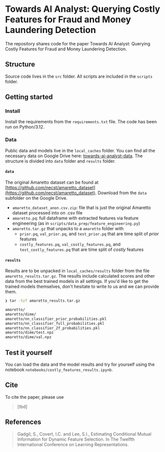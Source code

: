 # Towards AI Analyst: Querying Costly Features for Fraud and Money Laundering Detection

The repository shares code for the paper Towards AI Analyst: Querying Costly Features for Fraud and Money Laundering Detection.

## Structure

Source code lives in the `src` folder. All scripts are included in the `scripts` folder.

## Getting started

### Install

Install the requirements from the `requirements.txt` file. The code has been run on Python/3.12.

### Data

Public data and models live in the `local_caches` folder. You can find all the necessary data on Google Drive here: [towards-ai-analyst-data](https://drive.google.com/drive/folders/1uz7nSf-zbwMfkGqUbtGb_wCBhM3AOIA1?usp=drive_link). The structure is divided into `data` folder and `results` folder.

#### `data`

The original Amaretto dataset can be found at [https://github.com/necst/amaretto_dataset](https://github.com/necst/amaretto_dataset). Download from the `data` subfolder on the Google Drive.

- `amaretto_dataset_anon.csv.zip`: file that is just the original Amaretto dataset processed into on .csv file
- `amaretto.pq`: full dataframe with extracted features via feature engineering (as in `scripts/data_prep/feature_engineering.py`)
- `amaretto.tar.gz` that unpacks to a `amaretto` folder with
    - `prior.pq`, `val_prior.pq`, and `test_prior.pq` that are time split of *prior* features
    - `costly_features.pq`, `val_costly_features.pq`, and `test_costly_features.pq` that are time split of *costly* features


#### `results`

Results are to be unpacked in `local_caches/results` folder from the file `amaretto_results.tar.gz`. The results include calculated scores and other data from the best trained models in all settings. If you'd like to get the trained models themselves, don't hesitate to write to us and we can provide them.

```bash
❯ tar -tzf amaretto_results.tar.gz

amaretto/
amaretto/dime/
amaretto/nn_classifier_prior_probabilities.pkl
amaretto/nn_classifier_full_probabilities.pkl
amaretto/nn_classifier_2f_probabilities.pkl
amaretto/dime/test.npz
amaretto/dime/val.npz
```

## Test it yourself

You can load the data and the model results and try for yourself using the notebook `notebooks/costly_features_results.ipynb`.

## Cite

To cite the paper, please use

> [tbd]

## References

> Gadgil, S., Covert, I.C. and Lee, S.I., Estimating Conditional Mutual Information for Dynamic Feature Selection. In The Twelfth International Conference on Learning Representations.

